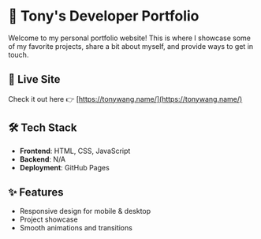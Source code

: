 # 💼 Tony's Developer Portfolio

Welcome to my personal portfolio website! This is where I showcase some of my favorite projects, share a bit about myself, and provide ways to get in touch.

## 🔗 Live Site

Check it out here 👉 [https://tonywang.name/](https://tonywang.name/)  

## 🛠️ Tech Stack

- **Frontend**: HTML, CSS, JavaScript
- **Backend**: N/A
- **Deployment**: GitHub Pages

## ✨ Features

- Responsive design for mobile & desktop
- Project showcase 
- Smooth animations and transitions
